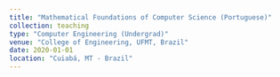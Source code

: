 ```yaml
---
title: "Mathematical Foundations of Computer Science (Portuguese)"
collection: teaching
type: "Computer Engineering (Undergrad)"
venue: "College of Engineering, UFMT, Brazil"
date: 2020-01-01
location: "Cuiabá, MT - Brazil"
---
```


